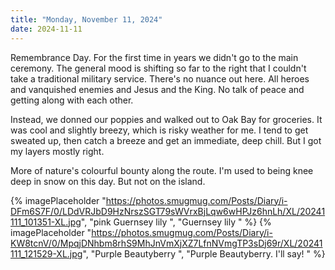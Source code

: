 ```yaml
---
title: "Monday, November 11, 2024"
date: 2024-11-11
---
```


Remembrance Day.  For the first time in years we didn't go to the main ceremony.  The general mood is shifting so far to the right that I couldn't take a traditional military service. There's no nuance out here. All heroes and vanquished enemies and Jesus and the King.  No talk of peace and getting along with each other.

Instead, we donned our poppies and walked out to Oak Bay for groceries.  It was cool and slightly breezy, which is risky weather for me.  I tend to get sweated up, then catch a breeze and get an immediate, deep chill.  But I got my layers mostly right.  

More of nature's colourful bounty along the route.  I'm used to being knee deep in snow on this day.  But not on the island.  

{% imagePlaceholder "https://photos.smugmug.com/Posts/Diary/i-DFm6S7F/0/LDdVRJbD9HzNrszSGT79sWVrxBjLqw6wHPJz6hnLh/XL/20241111_101351-XL.jpg", "pink Guernsey lily ", "Guernsey lily " %}
{% imagePlaceholder "https://photos.smugmug.com/Posts/Diary/i-KW8tcnV/0/MpqjDNhbm8rhS9MhJnVmXjXZ7LfnNVmgTP3sDj69r/XL/20241111_121529-XL.jpg", "Purple Beautyberry ", "Purple Beautyberry.  I'll say! " %}
